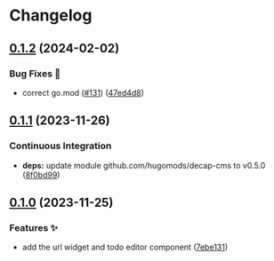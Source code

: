 # Changelog

## [0.1.2](https://github.com/hugomods/decap-cms/compare/editor-components/todo/v0.1.1...editor-components/todo/v0.1.2) (2024-02-02)


### Bug Fixes 🐞

* correct go.mod ([#131](https://github.com/hugomods/decap-cms/issues/131)) ([47ed4d8](https://github.com/hugomods/decap-cms/commit/47ed4d8f3cfc193453da775a5cdea9959ed24a91))

## [0.1.1](https://github.com/hugomods/decap-cms/compare/editor-components/todo/v0.1.0...editor-components/todo/v0.1.1) (2023-11-26)


### Continuous Integration

* **deps:** update module github.com/hugomods/decap-cms to v0.5.0 ([8f0bd99](https://github.com/hugomods/decap-cms/commit/8f0bd9978157184d65e8d670bf5faf291455f403))

## [0.1.0](https://github.com/hugomods/decap-cms/compare/editor-components/todo-v0.0.1...editor-components/todo/v0.1.0) (2023-11-25)


### Features ✨

* add the url widget and todo editor component ([7ebe131](https://github.com/hugomods/decap-cms/commit/7ebe13178bab9e6af072c7f0040018e3e5a5f79f))
